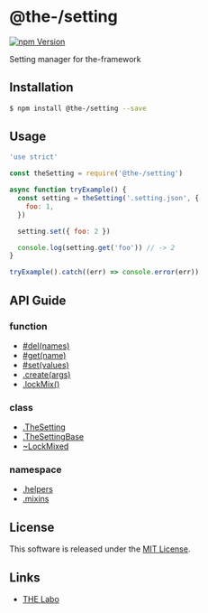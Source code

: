 @the-/setting
==========

<!---
This file is generated by the-tmpl. Do not update manually.
--->

<!-- Badge Start -->
<a name="badges"></a>

[![npm Version][bd_npm_shield_url]][bd_npm_url]

[bd_repo_url]: https://github.com/the-labo/the
[bd_travis_url]: http://travis-ci.org/the-labo/the
[bd_travis_shield_url]: http://img.shields.io/travis/the-labo/the.svg?style=flat
[bd_travis_com_url]: http://travis-ci.com/the-labo/the
[bd_travis_com_shield_url]: https://api.travis-ci.com/the-labo/the.svg?token=
[bd_license_url]: https://github.com/the-labo/the/blob/master/LICENSE
[bd_npm_url]: http://www.npmjs.org/package/@the-/setting
[bd_npm_shield_url]: http://img.shields.io/npm/v/@the-/setting.svg?style=flat
[bd_standard_url]: http://standardjs.com/
[bd_standard_shield_url]: https://img.shields.io/badge/code%20style-standard-brightgreen.svg

<!-- Badge End -->


<!-- Description Start -->
<a name="description"></a>

Setting manager for the-framework

<!-- Description End -->


<!-- Overview Start -->
<a name="overview"></a>




<!-- Overview End -->


<!-- Sections Start -->
<a name="sections"></a>

<!-- Section from "doc/readme/01.Installation.md.hbs" Start -->

<a name="section-doc-readme-01-installation-md"></a>

Installation
-----

```bash
$ npm install @the-/setting --save
```


<!-- Section from "doc/readme/01.Installation.md.hbs" End -->

<!-- Section from "doc/readme/02.Usage.md.hbs" Start -->

<a name="section-doc-readme-02-usage-md"></a>

Usage
---------

```javascript
'use strict'

const theSetting = require('@the-/setting')

async function tryExample() {
  const setting = theSetting('.setting.json', {
    foo: 1,
  })

  setting.set({ foo: 2 })

  console.log(setting.get('foo')) // -> 2
}

tryExample().catch((err) => console.error(err))

```


<!-- Section from "doc/readme/02.Usage.md.hbs" End -->


<!-- Sections Start -->

<a name="api"></a>

## API Guide

### function
- [#del(names)](./doc/api/api.md#TheSetting#del)
- [#get(name)](./doc/api/api.md#TheSetting#get)
- [#set(values)](./doc/api/api.md#TheSetting#set)
- [.create(args)](./doc/api/api.md#module_@the-/setting.create)
- [.lockMix()](./doc/api/api.md#module_@the-/setting.mixins.lockMix)
### class
- [.TheSetting](./doc/api/api.md#module_@the-/setting.TheSetting)
- [.TheSettingBase](./doc/api/api.md#module_@the-/setting.TheSettingBase)
- [~LockMixed](./doc/api/api.md#module_@the-/setting.mixins.lockMix~LockMixed)
### namespace
- [.helpers](./doc/api/api.md#module_@the-/setting.helpers)
- [.mixins](./doc/api/api.md#module_@the-/setting.mixins)

<!-- LICENSE Start -->
<a name="license"></a>

License
-------
This software is released under the [MIT License](https://github.com/the-labo/the/blob/master/LICENSE).

<!-- LICENSE End -->


<!-- Links Start -->
<a name="links"></a>

Links
------

+ [THE Labo][the_labo_url]

[the_labo_url]: https://github.com/the-labo

<!-- Links End -->
